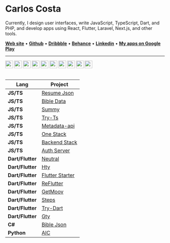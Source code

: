 # Carlos Costa
Currently, I design user interfaces, write JavaScript, TypeScript, Dart, and PHP, and develop apps using React, Flutter, Laravel, Next.js, and other tools.

[**Web site**](https://www.carlosnc.com.br/) • [**Github**](https://github.com/carllosnc) • [**Dribbble**](https://dribbble.com/carllosnc) • [**Behance**](https://www.behance.net/carllosnc) • [**Linkedin**](https://www.linkedin.com/in/carlos-costa-340a61207/) • [**My apps on Google Play**](https://play.google.com/store/apps/developer?id=Carlos+NC&hl=pt_BR&gl=US)

---

<div>
  <img style="text-align: right" width="24" src="https://cdn.jsdelivr.net/gh/devicons/devicon@latest/icons/typescript/typescript-plain.svg" />
  <img style="text-align: right" width="24" src="https://cdn.jsdelivr.net/gh/devicons/devicon@latest/icons/javascript/javascript-original.svg" />
  <img style="text-align: right" width="24" src="https://cdn.jsdelivr.net/gh/devicons/devicon@latest/icons/php/php-original.svg" />
  <img style="text-align: right" width="24" src="https://cdn.jsdelivr.net/gh/devicons/devicon@latest/icons/laravel/laravel-original.svg" />
  <img style="text-align: right" width="24" src="https://cdn.jsdelivr.net/gh/devicons/devicon@latest/icons/dart/dart-original.svg" />
  <img style="text-align: right" width="24" src="https://cdn.jsdelivr.net/gh/devicons/devicon@latest/icons/react/react-original.svg" />
  <img style="text-align: right" width="24" src="https://cdn.jsdelivr.net/gh/devicons/devicon@latest/icons/flutter/flutter-original.svg" />
  <img style="text-align: right" width="24" src="https://cdn.jsdelivr.net/gh/devicons/devicon@latest/icons/svelte/svelte-original.svg" />
  <img style="text-align: right" width="24" src="https://cdn.jsdelivr.net/gh/devicons/devicon@latest/icons/vuejs/vuejs-original.svg" />
  <img style="text-align: right" width="24" src="https://cdn.jsdelivr.net/gh/devicons/devicon@latest/icons/figma/figma-original.svg" />
</div>

<br/>

| Lang | Project |
|----------|---------|
| **JS/TS** | [Resume Json](https://github.com/carllosnc/resume-json) |
| **JS/TS** | [Bible Data](https://github.com/carllosnc/bible-data) |
| **JS/TS** | [Summy](https://github.com/carllosnc/summy) |
| **JS/TS** | [Try-Ts](https://github.com/carllosnc/try-ts) |
| **JS/TS** | [Metadata-api](https://github.com/carllosnc/metadata-api) |
| **JS/TS** | [One Stack](https://github.com/carllosnc/one-stack) |
| **JS/TS** | [Backend Stack](https://github.com/carllosnc/backend-stack) |
| **JS/TS** | [Auth Server](https://github.com/carllosnc/auth-server) |
| **Dart/Flutter** | [Neutral](https://github.com/carllosnc/neutral) |
| **Dart/Flutter** | [Hty](https://github.com/carllosnc/hty) |
| **Dart/Flutter** | [Flutter Starter](https://github.com/carllosnc/flutter_starter) |
| **Dart/Flutter** | [ReFlutter](https://github.com/carllosnc/reflutter) |
| **Dart/Flutter** | [GetMoov](https://github.com/carllosnc/getmoov) |
| **Dart/Flutter** | [Steps](https://github.com/carllosnc/steps) |
| **Dart/Flutter** | [Try-Dart](https://github.com/carllosnc/try-dart) |
| **Dart/Flutter** | [Gty](https://github.com/carllosnc/gty) |
| **C#** | [Bible Json](https://github.com/carllosnc/bible_json) |
| **Python** | [AIC](https://github.com/carllosnc/aic) |

